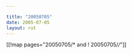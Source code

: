 ```yaml
---

title: "20050705"
date: 2005-07-05
layout: rut
---
```


[[!map pages="20050705/* and ! 20050705/*/*"]]
